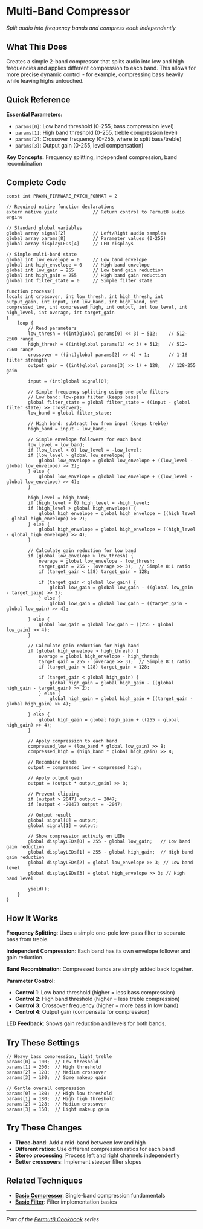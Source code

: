 # Multi-Band Compressor

*Split audio into frequency bands and compress each independently*

## What This Does

Creates a simple 2-band compressor that splits audio into low and high frequencies and applies different compression to each band. This allows for more precise dynamic control - for example, compressing bass heavily while leaving highs untouched.

## Quick Reference

**Essential Parameters:**
- `params[0]`: Low band threshold (0-255, bass compression level)
- `params[1]`: High band threshold (0-255, treble compression level)
- `params[2]`: Crossover frequency (0-255, where to split bass/treble)
- `params[3]`: Output gain (0-255, level compensation)

**Key Concepts:** Frequency splitting, independent compression, band recombination

## Complete Code

```impala
const int PRAWN_FIRMWARE_PATCH_FORMAT = 2

// Required native function declarations
extern native yield             // Return control to Permut8 audio engine

// Standard global variables
global array signal[2]          // Left/Right audio samples
global array params[8]          // Parameter values (0-255)
global array displayLEDs[4]     // LED displays

// Simple multi-band state
global int low_envelope = 0     // Low band envelope
global int high_envelope = 0    // High band envelope
global int low_gain = 255       // Low band gain reduction
global int high_gain = 255      // High band gain reduction
global int filter_state = 0     // Simple filter state

function process()
locals int crossover, int low_thresh, int high_thresh, int output_gain, int input, int low_band, int high_band, int compressed_low, int compressed_high, int output, int low_level, int high_level, int overage, int target_gain
{
    loop {
        // Read parameters
        low_thresh = ((int)global params[0] << 3) + 512;    // 512-2560 range
        high_thresh = ((int)global params[1] << 3) + 512;   // 512-2560 range
        crossover = ((int)global params[2] >> 4) + 1;       // 1-16 filter strength
        output_gain = ((int)global params[3] >> 1) + 128;   // 128-255 gain
        
        input = (int)global signal[0];
        
        // Simple frequency splitting using one-pole filters
        // Low band: low-pass filter (keeps bass)
        global filter_state = global filter_state + ((input - global filter_state) >> crossover);
        low_band = global filter_state;
        
        // High band: subtract low from input (keeps treble)
        high_band = input - low_band;
        
        // Simple envelope followers for each band
        low_level = low_band;
        if (low_level < 0) low_level = -low_level;
        if (low_level > global low_envelope) {
            global low_envelope = global low_envelope + ((low_level - global low_envelope) >> 2);
        } else {
            global low_envelope = global low_envelope + ((low_level - global low_envelope) >> 4);
        }
        
        high_level = high_band;
        if (high_level < 0) high_level = -high_level;
        if (high_level > global high_envelope) {
            global high_envelope = global high_envelope + ((high_level - global high_envelope) >> 2);
        } else {
            global high_envelope = global high_envelope + ((high_level - global high_envelope) >> 4);
        }
        
        // Calculate gain reduction for low band
        if (global low_envelope > low_thresh) {
            overage = global low_envelope - low_thresh;
            target_gain = 255 - (overage >> 3);  // Simple 8:1 ratio
            if (target_gain < 128) target_gain = 128;
            
            if (target_gain < global low_gain) {
                global low_gain = global low_gain - ((global low_gain - target_gain) >> 2);
            } else {
                global low_gain = global low_gain + ((target_gain - global low_gain) >> 4);
            }
        } else {
            global low_gain = global low_gain + ((255 - global low_gain) >> 4);
        }
        
        // Calculate gain reduction for high band
        if (global high_envelope > high_thresh) {
            overage = global high_envelope - high_thresh;
            target_gain = 255 - (overage >> 3);  // Simple 8:1 ratio
            if (target_gain < 128) target_gain = 128;
            
            if (target_gain < global high_gain) {
                global high_gain = global high_gain - ((global high_gain - target_gain) >> 2);
            } else {
                global high_gain = global high_gain + ((target_gain - global high_gain) >> 4);
            }
        } else {
            global high_gain = global high_gain + ((255 - global high_gain) >> 4);
        }
        
        // Apply compression to each band
        compressed_low = (low_band * global low_gain) >> 8;
        compressed_high = (high_band * global high_gain) >> 8;
        
        // Recombine bands
        output = compressed_low + compressed_high;
        
        // Apply output gain
        output = (output * output_gain) >> 8;
        
        // Prevent clipping
        if (output > 2047) output = 2047;
        if (output < -2047) output = -2047;
        
        // Output result
        global signal[0] = output;
        global signal[1] = output;
        
        // Show compression activity on LEDs
        global displayLEDs[0] = 255 - global low_gain;   // Low band gain reduction
        global displayLEDs[1] = 255 - global high_gain;  // High band gain reduction
        global displayLEDs[2] = global low_envelope >> 3; // Low band level
        global displayLEDs[3] = global high_envelope >> 3; // High band level
        
        yield();
    }
}
```

## How It Works

**Frequency Splitting**: Uses a simple one-pole low-pass filter to separate bass from treble.

**Independent Compression**: Each band has its own envelope follower and gain reduction.

**Band Recombination**: Compressed bands are simply added back together.

**Parameter Control**:
- **Control 1**: Low band threshold (higher = less bass compression)
- **Control 2**: High band threshold (higher = less treble compression)
- **Control 3**: Crossover frequency (higher = more bass in low band)
- **Control 4**: Output gain (compensate for compression)

**LED Feedback**: Shows gain reduction and levels for both bands.

## Try These Settings

```impala
// Heavy bass compression, light treble
params[0] = 100;  // Low threshold
params[1] = 200;  // High threshold  
params[2] = 128;  // Medium crossover
params[3] = 180;  // Some makeup gain

// Gentle overall compression
params[0] = 180;  // High low threshold
params[1] = 180;  // High high threshold
params[2] = 128;  // Medium crossover
params[3] = 160;  // Light makeup gain
```

## Try These Changes

- **Three-band**: Add a mid-band between low and high
- **Different ratios**: Use different compression ratios for each band
- **Stereo processing**: Process left and right channels independently
- **Better crossovers**: Implement steeper filter slopes

## Related Techniques

- **[Basic Compressor](compressor-basic.md)**: Single-band compression fundamentals
- **[Basic Filter](../fundamentals/basic-filter.md)**: Filter implementation basics

---
*Part of the [Permut8 Cookbook](../index.md) series*